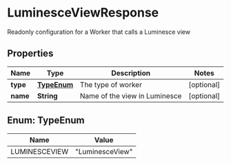 

# LuminesceViewResponse

Readonly configuration for a Worker that calls a Luminesce view

## Properties

| Name | Type | Description | Notes |
|------------ | ------------- | ------------- | -------------|
|**type** | [**TypeEnum**](#TypeEnum) | The type of worker |  [optional] |
|**name** | **String** | Name of the view in Luminesce |  [optional] |



## Enum: TypeEnum

| Name | Value |
|---- | -----|
| LUMINESCEVIEW | &quot;LuminesceView&quot; |



